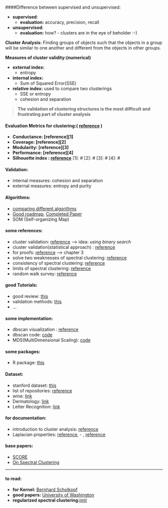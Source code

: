 ####Difference between supervised and unsupervised:

* **supervised**:
	- **evaluation:** accuracy, precision, recall
* **unsupervised**:
	- **evaluation:** how? - clusters are in the eye of beholder :-)

**Cluster Analysis:** Finding groups of objects such that the objects in a group will be similar to one another and different from the objects in other groups.

**Measures of cluster validity:(numerical)**

* **external index:**
	- entropy
* **internal index:**
	- Sum of Squared Error(SSE)
* **relative index:** used to compare two clusterings
	- SSE or entropy
	- cohesion and separation

> __The validation of clustering structures is the most difficult and frustrating part of cluster analysis__


#### **Evaluation Metrics for clustering:( [reference](#) )**

 * **Conductance: [reference][1]** 
 * **Coverage: [reference][2]**
 * **Modularity: [reference][3]**
 * **Performance: [reference][4]**
 * **Silhouette index : [reference](http://scikit-learn.org/stable/auto_examples/cluster/plot_kmeans_silhouette_analysis.html)**
[1]: #
[2]: #
[3]: #
[4]: #

#### **Validation:**

 * internal measures: cohesion and separation <br>
 * external measures: entropy and purity <br>

#### **Algorithms:**

 * [comparing different algorithms](http://scikit-learn.org/stable/auto_examples/cluster/plot_cluster_comparison.html#example-cluster-plot-cluster-comparison-py)
 * [Good roadmap](http://www.eecs.berkeley.edu/Pubs/TechRpts/2003/CSD-03-1249.pdf), [Completed Paper](http://www.di.ens.fr/~fbach/jmlrfinal_bach06b.pdf)
 * SOM (Self-organizing Map)


#### **some references:**

 * cluster validation: [reference](http://www.cs.kent.edu/~jin/DM08/ClusterValidation.pdf)  --> idea: *using binary search* 
 * cluster validation(statistical approach) : [reference](http://web.itu.edu.tr/sgunduz/courses/verimaden/paper/validity_survey.pdf)
 * for proofs: [reference](http://www.math.iastate.edu/thesisarchive/PhD/LiuSijiaPhDSS11.pdf)  --> chapter 3 
 * solve two weaknesses of spectral clustering: [reference](https://papers.nips.cc/paper/2766-fixing-two-weaknesses-of-the-spectral-method.pdf)
 * consistency of spectral clustering: [reference](http://www.kyb.mpg.de/fileadmin/user_upload/files/publications/pdfs/pdf3199.pdf)
 * limits of spectral clustering: [reference](http://www.kyb.mpg.de/fileadmin/user_upload/files/publications/pdfs/pdf2775.pdf)
 * random walk survey: [reference](http://www.cs.elte.hu/~lovasz/erdos.pdf)


#### **good Tutorials:**

 * good review: [this](http://www.cs.kent.edu/~jin/DM08/cluster.pdf)
 * validation methods: [this](http://www.cs.kent.edu/~jin/DM08/ClusterValidation.pdf)
 * ...



#### **some implementation:**
 
 * dbscan visualization : [reference](http://www.naftaliharris.com/blog/visualizing-dbscan-clustering/)
 * dbscan code: [code](http://scikit-learn.org/stable/auto_examples/cluster/plot_dbscan.html)
 * MDS(MultiDimensional Scaling): [code](http://scikit-learn.org/stable/auto_examples/manifold/plot_mds.html)


#### __some packages:__

 * R package: [this](https://cran.r-project.org/web/packages/clValid/vignettes/clValid.pdf)

#### __Dataset:__

 * stanford dataset: [this](http://snap.stanford.edu/data/)
 * list of repositories: [reference](http://www.datasciencecentral.com/profiles/blogs/top-20-open-data-sources)
 * wine: [link](https://archive.ics.uci.edu/ml/machine-learning-databases/wine/wine.data)
 * Dermatology: [link](http://archive.ics.uci.edu/ml/datasets/Dermatology?ref=datanews.io)
 * Letter Recognition: [link](https://archive.ics.uci.edu/ml/datasets/Letter+Recognition)


#### **for documentation:**

 * introduction to cluster analysis: [reference](http://www-users.cs.umn.edu/~han/dmclass/cluster_survey_10_02_00.pdf)
 * Laplacian properties: [reference](http://www.sfu.ca/~mohar/Papers/Spec.pdf), - , [reference](http://www.fmf.uni-lj.si/~mohar/Papers/Montreal.pdf)


#### **base papers:**
 * [SCORE](http://www.stat.cmu.edu/tr/SCORE.pdf)
 * [On Spectral Clustering](http://ai.stanford.edu/~ang/papers/nips01-spectral.pdf)

---

#### **to read:**
 * **for Kernel:** [  Bernhard Scholkopf](http://dip.sun.ac.za/~hanno/tw796/lesings/mlss06au_scholkopf_lk.pdf)
 * __good papers:__ [University of Washington](http://www.stat.washington.edu/spectral/)
 * __regularized spectral clustering:__[jmlr](http://www.stat.washington.edu/mmp/Papers/jmlr-reg-super-learning-revised.pdf)



